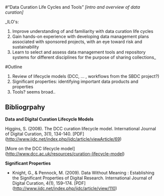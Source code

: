 #“Data Curation Life Cycles and Tools” *[intro and overview of data curation]*

_ILO's:

1. Improve understanding of and familiarity with data curation life cycles
2. Gain hands-on experience with developing data management plans associated with sponsored projects, with an eye toward risk and sustainability
3. Learn to select and assess data management tools and repository systems for different disciplines for the purpose of sharing collections_

#Outline

1. Review of lifecycle models (DCC, ... , workflows from the SBDC project?)
2. Significant properties: identifying important data products and properties
3. Tools?  seems broad..

## Bibliogrpahy


**Data and Digital Curation Lifecycle Models**

Higgins, S. (2008). The DCC curation lifecycle model. International Journal of Digital Curation, 3(1), 134-140. [PDF] (http://www.ijdc.net/index.php/ijdc/article/viewArticle/69)

[More on the DCC lifecycle model] (http://www.dcc.ac.uk/resources/curation-lifecycle-model)

**Significant Properties**
- Knight, G., & Pennock, M. (2009). Data Without Meaning : Establishing the Significant Properties of Digital Research. International Journal of Digital Curation, 4(1), 159–174. [PDF] (http://www.ijdc.net/index.php/ijdc/article/view/110)



